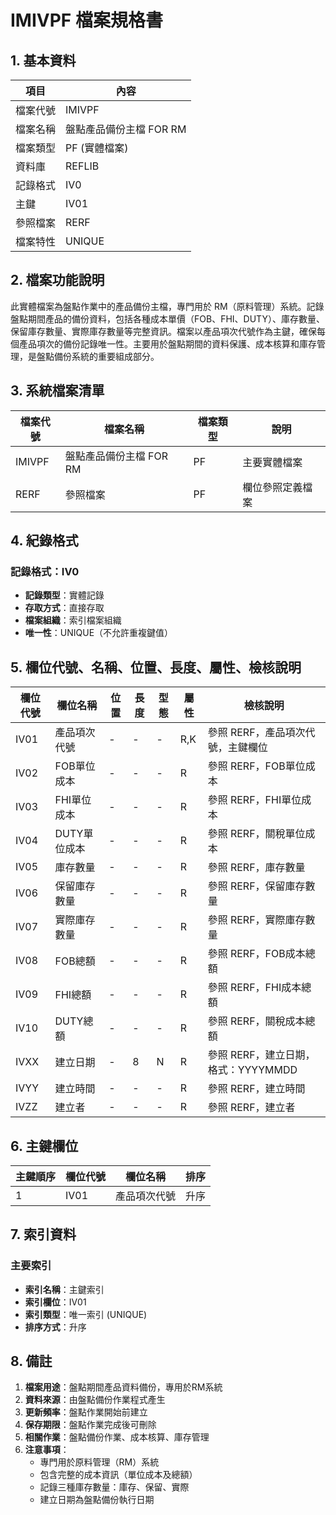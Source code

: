 # IMIVPF 檔案規格書

## 1. 基本資料

| 項目 | 內容 |
|------|------|
| 檔案代號 | IMIVPF |
| 檔案名稱 | 盤點產品備份主檔 FOR RM |
| 檔案類型 | PF (實體檔案) |
| 資料庫 | REFLIB |
| 記錄格式 | IV0 |
| 主鍵 | IV01 |
| 參照檔案 | RERF |
| 檔案特性 | UNIQUE |

## 2. 檔案功能說明

此實體檔案為盤點作業中的產品備份主檔，專門用於 RM（原料管理）系統。記錄盤點期間產品的備份資料，包括各種成本單價（FOB、FHI、DUTY）、庫存數量、保留庫存數量、實際庫存數量等完整資訊。檔案以產品項次代號作為主鍵，確保每個產品項次的備份記錄唯一性。主要用於盤點期間的資料保護、成本核算和庫存管理，是盤點備份系統的重要組成部分。

## 3. 系統檔案清單

| 檔案代號 | 檔案名稱 | 檔案類型 | 說明 |
|----------|----------|----------|------|
| IMIVPF | 盤點產品備份主檔 FOR RM | PF | 主要實體檔案 |
| RERF | 參照檔案 | PF | 欄位參照定義檔案 |

## 4. 紀錄格式

### 記錄格式：IV0
- **記錄類型**：實體記錄
- **存取方式**：直接存取
- **檔案組織**：索引檔案組織
- **唯一性**：UNIQUE（不允許重複鍵值）

## 5. 欄位代號、名稱、位置、長度、屬性、檢核說明

| 欄位代號 | 欄位名稱 | 位置 | 長度 | 型態 | 屬性 | 檢核說明 |
|----------|----------|------|------|------|----------|----------|
| IV01 | 產品項次代號 | - | - | - | R,K | 參照 RERF，產品項次代號，主鍵欄位 |
| IV02 | FOB單位成本 | - | - | - | R | 參照 RERF，FOB單位成本 |
| IV03 | FHI單位成本 | - | - | - | R | 參照 RERF，FHI單位成本 |
| IV04 | DUTY單位成本 | - | - | - | R | 參照 RERF，關稅單位成本 |
| IV05 | 庫存數量 | - | - | - | R | 參照 RERF，庫存數量 |
| IV06 | 保留庫存數量 | - | - | - | R | 參照 RERF，保留庫存數量 |
| IV07 | 實際庫存數量 | - | - | - | R | 參照 RERF，實際庫存數量 |
| IV08 | FOB總額 | - | - | - | R | 參照 RERF，FOB成本總額 |
| IV09 | FHI總額 | - | - | - | R | 參照 RERF，FHI成本總額 |
| IV10 | DUTY總額 | - | - | - | R | 參照 RERF，關稅成本總額 |
| IVXX | 建立日期 | - | 8 | N | R | 參照 RERF，建立日期，格式：YYYYMMDD |
| IVYY | 建立時間 | - | - | - | R | 參照 RERF，建立時間 |
| IVZZ | 建立者 | - | - | - | R | 參照 RERF，建立者 |

## 6. 主鍵欄位

| 主鍵順序 | 欄位代號 | 欄位名稱 | 排序 |
|----------|----------|----------|------|
| 1 | IV01 | 產品項次代號 | 升序 |

## 7. 索引資料

### 主要索引
- **索引名稱**：主鍵索引
- **索引欄位**：IV01
- **索引類型**：唯一索引 (UNIQUE)
- **排序方式**：升序

## 8. 備註

1. **檔案用途**：盤點期間產品資料備份，專用於RM系統
2. **資料來源**：由盤點備份作業程式產生
3. **更新頻率**：盤點作業開始前建立
4. **保存期限**：盤點作業完成後可刪除
5. **相關作業**：盤點備份作業、成本核算、庫存管理
6. **注意事項**：
   - 專門用於原料管理（RM）系統
   - 包含完整的成本資訊（單位成本及總額）
   - 記錄三種庫存數量：庫存、保留、實際
   - 建立日期為盤點備份執行日期 